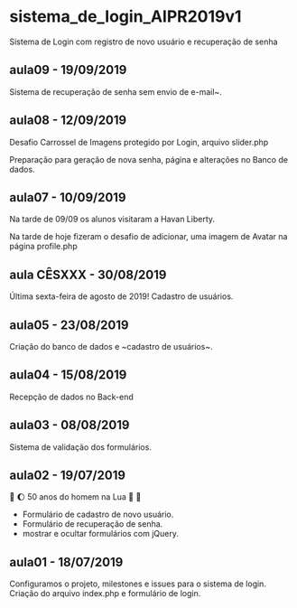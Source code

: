 # sistema_de_login_AIPR2019v1
Sistema de Login com registro de novo usuário e recuperação de senha

## aula09 - 19/09/2019
Sistema de recuperação de senha sem envio de e-mail~.

## aula08 - 12/09/2019
Desafio Carrossel de Imagens protegido por Login, arquivo slider.php

Preparação para geração de nova senha, página e alterações no Banco 
de dados.

## aula07 - 10/09/2019
Na tarde de 09/09 os alunos visitaram a Havan Liberty.

Na tarde de hoje fizeram o desafio de adicionar,
uma imagem de Avatar na página profile.php

## aula CÊSXXX - 30/08/2019
Última sexta-feira de agosto de 2019!
Cadastro de usuários.

## aula05 - 23/08/2019
Criação do banco de dados e ~cadastro de usuários~.

## aula04 - 15/08/2019
Recepção de dados no Back-end

## aula03 - 08/08/2019
Sistema de validação dos formulários.

## aula02 - 19/07/2019 
:rocket: :moon: 50 anos do homem na Lua 🌝 🌚

* Formulário de cadastro de novo usuário.
* Formulário de recuperação de senha.
* mostrar e ocultar formulários com jQuery.

## aula01 - 18/07/2019
Configuramos o projeto, milestones e issues para o sistema de login.
Criação do arquivo index.php e formulário de login.


